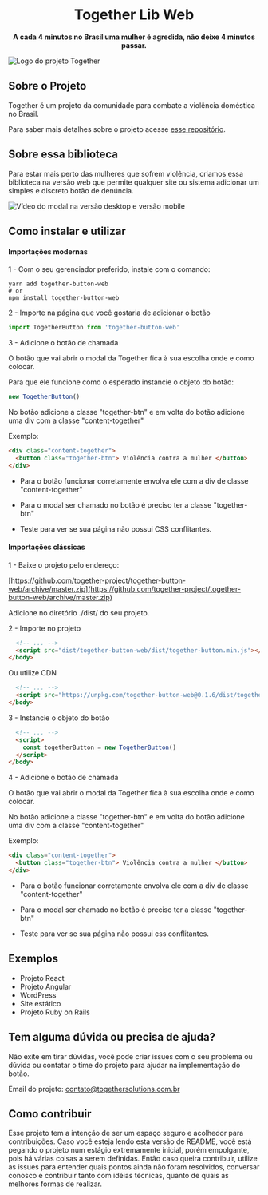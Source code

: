 
  

<h1  align="center">Together Lib Web</h1>

<p  align="center">
<strong>A cada 4 minutos no Brasil uma mulher é agredida, não deixe 4 minutos passar.</strong>
</p>

  

![Logo do projeto Together](https://i.imgur.com/xmPPDil.jpg)

  

## Sobre o Projeto

  

Together é um projeto da comunidade para combate a violência doméstica no Brasil.

Para saber mais detalhes sobre o projeto acesse [esse repositório](https://github.com/together-project/together).

  

## Sobre essa biblioteca

  

Para estar mais perto das mulheres que sofrem violência, criamos essa biblioteca na versão web que permite qualquer site ou sistema adicionar um simples e discreto botão de denúncia.

  
![Vídeo do modal na versão desktop e versão mobile](https://raw.githubusercontent.com/together-project/together-button-web/master/assets/web-example.gif)

## Como instalar e utilizar

  

#### Importações modernas

  

1 - Com o seu gerenciador preferido, instale com o comando:

```
yarn add together-button-web
# or
npm install together-button-web
```
  

2 - Importe na página que você gostaria de adicionar o botão

  
```javascript
import TogetherButton from 'together-button-web'
```
  

3 - Adicione o botão de chamada


O botão que vai abrir o modal da Together fica à sua escolha onde e como colocar.

Para que ele funcione como o esperado instancie o objeto do botão:

```javascript
new TogetherButton()
```
No botão adicione a classe "together-btn" e em volta do botão adicione uma div com a classe "content-together"

Exemplo:
```html
<div class="content-together">
  <button class="together-btn"> Violência contra a mulher </button>
</div>
```

* Para o botão funcionar corretamente envolva ele com a div de classe "content-together"

* Para o modal ser chamado no botão é preciso ter a classe "together-btn"

* Teste para ver se sua página não possui CSS conflitantes.


#### Importações clássicas

  

1 - Baixe o projeto pelo endereço:
  

[https://github.com/together-project/together-button-web/archive/master.zip](https://github.com/together-project/together-button-web/archive/master.zip)

  

Adicione no diretório ./dist/ do seu projeto.
  

2 - Importe no projeto

  
```html
  <!-- ... -->
  <script src="dist/together-button-web/dist/together-button.min.js"></script>
</body>
```
  

Ou utilize CDN
```html
  <!-- ... -->
  <script src="https://unpkg.com/together-button-web@0.1.6/dist/together-button.min.js"></script>
</body>
```
 

3 - Instancie o objeto do botão
 
```html
  <!-- ... -->
  <script>
    const togetherButton = new TogetherButton()
  </script>
</body>
```
  

4 - Adicione o botão de chamada


O botão que vai abrir o modal da Together fica à sua escolha onde e como colocar.


No botão adicione a classe "together-btn" e em volta do botão adicione uma div com a classe "content-together"

Exemplo:

```html
<div class="content-together">
  <button class="together-btn"> Violência contra a mulher </button>
</div>
```

* Para o botão funcionar corretamente envolva ele com a div de classe "content-together"

* Para o modal ser chamado no botão é preciso ter a classe "together-btn"

* Teste para ver se sua página não possui css conflitantes.

  

## Exemplos

  - Projeto React
  - Projeto Angular
  - WordPress
  - Site estático
  - Projeto Ruby on Rails 

## Tem alguma dúvida ou precisa de ajuda?

Não exite em tirar dúvidas, você pode criar issues com o seu problema ou dúvida ou contatar o time do projeto para ajudar na implementação do botão.

Email do projeto: contato@togethersolutions.com.br

  
  
  

## Como contribuir

Esse projeto tem a intenção de ser um espaço seguro e acolhedor para contribuições. Caso você esteja lendo esta versão de README, você está pegando o projeto num estágio extremamente inicial, porém empolgante, pois há várias coisas a serem definidas. Então caso queira contribuir, utilize as issues para entender quais pontos ainda não foram resolvidos, conversar conosco e contribuir tanto com idéias técnicas, quanto de quais as melhores formas de realizar.
